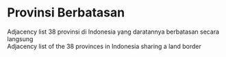 # Provinsi Berbatasan

Adjacency list 38 provinsi di Indonesia yang daratannya berbatasan secara langsung\
Adjacency list of the 38 provinces in Indonesia sharing a land border
